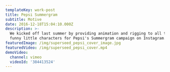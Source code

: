 ```yaml
---
templateKey: work-post
title: Pepsi Summergram
subtitle: Motive
date: 2016-12-18T15:04:10.000Z
description: >-
  We kicked off last summer by providing animation and rigging to all these
  funny little characters for Pepsi's Summergram campaign on Instagram.
featuredImage: /img/superseed_pepsi_cover_image.jpg
featuredVideo: /img/superseed_pepsi_cover.mp4
demoVideo:
  channel: vimeo
  videoId: '384413524'
---
```


